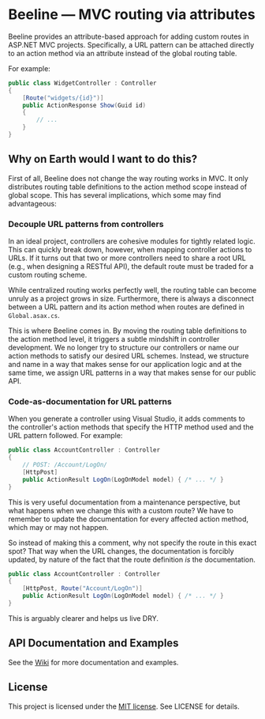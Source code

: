 # Beeline &mdash; MVC routing via attributes
Beeline provides an attribute-based approach for adding custom routes in ASP.NET MVC projects. Specifically, a URL pattern can be attached directly to an action method via an attribute instead of the global routing table.

For example:

```c#
public class WidgetController : Controller
{
    [Route("widgets/{id}")]
    public ActionResponse Show(Guid id)
    {
        // ...
    }
}
```

## Why on Earth would I want to do this?
First of all, Beeline does not change the way routing works in MVC. It only distributes routing table definitions to the action method scope instead of global scope. This has several implications, which some may find advantageous:

### Decouple URL patterns from controllers
In an ideal project, controllers are cohesive modules for tightly related logic. This can quickly break down, however, when mapping controller actions to URLs. If it turns out that two or more controllers need to share a root URL (e.g., when designing a RESTful API), the default route must be traded for a custom routing scheme.

While centralized routing works perfectly well, the routing table can become unruly as a project grows in size. Furthermore, there is always a disconnect between a URL pattern and its action method when routes are defined in `Global.asax.cs`.

This is where Beeline comes in. By moving the routing table definitions to the action method level, it triggers a subtle mindshift in controller development. We no longer try to structure our controllers or name our action methods to satisfy our desired URL schemes. Instead, we structure and name in a way that makes sense for our application logic and at the same time, we assign URL patterns in a way that makes sense for our public API.

### Code-as-documentation for URL patterns
When you generate a controller using Visual Studio, it adds comments to the controller's action methods that specify the HTTP method used and the URL pattern followed. For example:

```c#
public class AccountController : Controller
{
    // POST: /Account/LogOn/
    [HttpPost]
    public ActionResult LogOn(LogOnModel model) { /* ... */ }
}
```

This is very useful documentation from a maintenance perspective, but what happens when we change this with a custom route? We have to remember to update the documentation for every affected action method, which may or may not happen.

So instead of making this a comment, why not specify the route in this exact spot? That way when the URL changes, the documentation is forcibly updated, by nature of the fact that the route definition _is_ the documentation.

```c#
public class AccountController : Controller
{
    [HttpPost, Route("Account/LogOn")]
    public ActionResult LogOn(LogOnModel model) { /* ... */ }
}
```

This is arguably clearer and helps us live DRY.

## API Documentation and Examples

See the [Wiki][wiki] for more documentation and examples.

## License

This project is licensed under the [MIT license][mit]. See LICENSE for details.

[mit]: http://www.opensource.org/licenses/mit-license.html
[wiki]: https://github.com/jgoz/beeline/wiki
